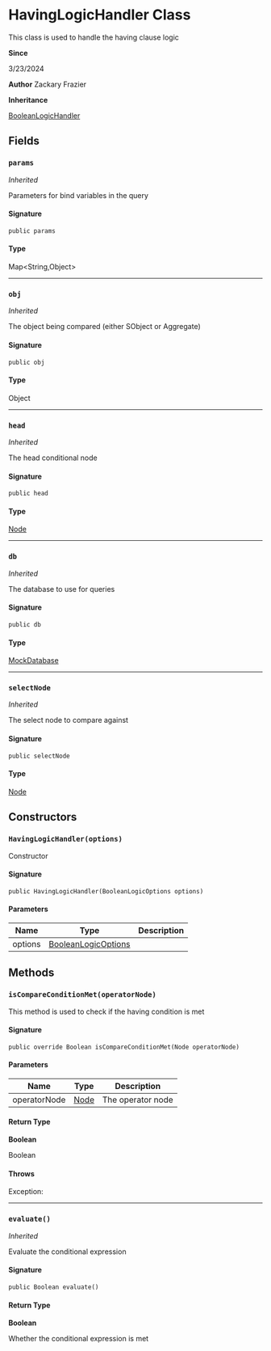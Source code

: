 # HavingLogicHandler Class

This class is used to handle the having clause logic

**Since** 

3/23/2024

**Author** Zackary Frazier

**Inheritance**

[BooleanLogicHandler](BooleanLogicHandler.md)

## Fields
### `params`

*Inherited*

Parameters for bind variables in the query

#### Signature
```apex
public params
```

#### Type
Map&lt;String,Object&gt;

---

### `obj`

*Inherited*

The object being compared (either SObject or Aggregate)

#### Signature
```apex
public obj
```

#### Type
Object

---

### `head`

*Inherited*

The head conditional node

#### Signature
```apex
public head
```

#### Type
[Node](Node.md)

---

### `db`

*Inherited*

The database to use for queries

#### Signature
```apex
public db
```

#### Type
[MockDatabase](MockDatabase.md)

---

### `selectNode`

*Inherited*

The select node to compare against

#### Signature
```apex
public selectNode
```

#### Type
[Node](Node.md)

## Constructors
### `HavingLogicHandler(options)`

Constructor

#### Signature
```apex
public HavingLogicHandler(BooleanLogicOptions options)
```

#### Parameters
| Name | Type | Description |
|------|------|-------------|
| options | [BooleanLogicOptions](BooleanLogicOptions.md) |  |

## Methods
### `isCompareConditionMet(operatorNode)`

This method is used to check if the having condition is met

#### Signature
```apex
public override Boolean isCompareConditionMet(Node operatorNode)
```

#### Parameters
| Name | Type | Description |
|------|------|-------------|
| operatorNode | [Node](Node.md) | The operator node |

#### Return Type
**Boolean**

Boolean

#### Throws
Exception: 

---

### `evaluate()`

*Inherited*

Evaluate the conditional expression

#### Signature
```apex
public Boolean evaluate()
```

#### Return Type
**Boolean**

Whether the conditional expression is met